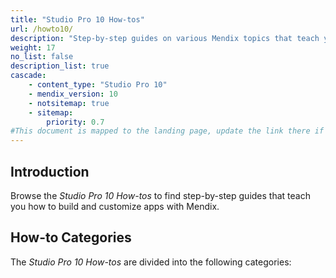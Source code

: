 ```yaml
---
title: "Studio Pro 10 How-tos"
url: /howto10/
description: "Step-by-step guides on various Mendix topics that teach you how to build and customize apps."
weight: 17
no_list: false
description_list: true
cascade:
    - content_type: "Studio Pro 10"
    - mendix_version: 10
    - notsitemap: true
    - sitemap:
        priority: 0.7
#This document is mapped to the landing page, update the link there if renaming or moving the doc file.
---
```


## Introduction

Browse the *Studio Pro 10 How-tos* to find step-by-step guides that teach you how to build and customize apps with Mendix.

## How-to Categories

The *Studio Pro 10 How-tos* are divided into the following categories:
